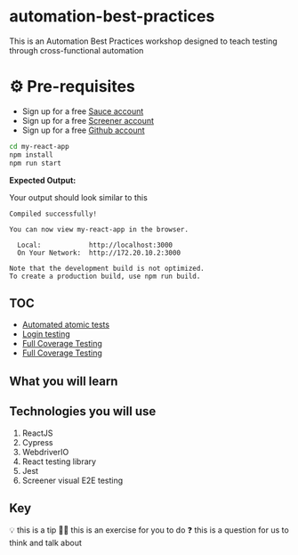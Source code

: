 # automation-best-practices
This is an Automation Best Practices workshop designed to teach testing through cross-functional automation

# ⚙️ Pre-requisites

* Sign up for a free [Sauce account](https://saucelabs.com/sign-up)
* Sign up for a free [Screener account](https://screener.io/)
* Sign up for a free [Github account](https://github.com/)

```bash
cd my-react-app
npm install
npm run start
```

**Expected Output:**

Your output should look similar to this
```
Compiled successfully!

You can now view my-react-app in the browser.

  Local:            http://localhost:3000
  On Your Network:  http://172.20.10.2:3000

Note that the development build is not optimized.
To create a production build, use npm run build.
```

## TOC

* [Automated atomic tests](./exercises/README.md)
* [Login testing](./exercises/cypress/integration/login-testing/README.md)
* [Full Coverage Testing](./my-react-app/README.md)
* [Full Coverage Testing](./my-react-app/VISUAL.md)

## What you will learn

## Technologies you will use

1. ReactJS
2. Cypress
3. WebdriverIO
4. React testing library
5. Jest
6. Screener visual E2E testing

## Key

💡 this is a tip
🏋️‍♀️ this is an exercise for you to do
❓ this is a question for us to think and talk about